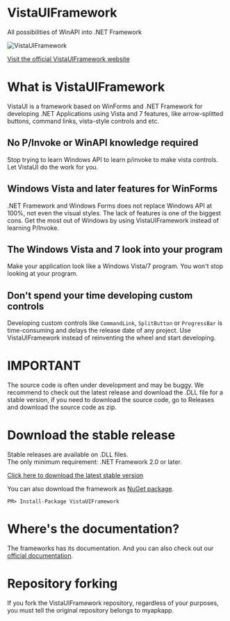 # VistaUIFramework
All possibilities of WinAPI into .NET Framework

![VistaUIFramework](https://www.myapkapp.com/files/images/vistaui_landscape.jpg)

[Visit the official VistaUIFramework website](https://developer.myapkapp.com/frameworks/vistaui/)

# What is VistaUIFramework
VistaUI is a framework based on WinForms and .NET Framework for developing .NET Applications using Vista and 7 features, like arrow-splitted buttons, command links, vista-style controls and etc.

## No P/Invoke or WinAPI knowledge required
Stop trying to learn Windows API to learn p/invoke to make vista controls. Let VistaUI do the work for you.

## Windows Vista and later features for WinForms
.NET Framework and Windows Forms does not replace Windows API at 100%, not even the visual styles. The lack of features is one of the biggest cons. Get the most out of Windows by using VistaUIFramework instead of learning P/Invoke.

## The Windows Vista and 7 look into your program
Make your application look like a Windows Vista/7 program. You won't stop looking at your program.

## Don't spend your time developing custom controls
Developing custom controls like `CommandLink`, `SplitButton` or `ProgressBar` is time-consuming and delays the release date of any project. Use VistaUIFramework instead of reinventing the wheel and start developing.

# IMPORTANT
The source code is often under development and may be buggy. We recommend to check out the latest release and download the .DLL file for a stable version, if you need to download the source code, go to Releases and download the source code as zip.

# Download the stable release
Stable releases are available on .DLL files.<br>
The only minimum requirement: .NET Framework 2.0 or later.

[Click here to download the latest stable version](https://github.com/myapkapp/VistaUIFramework/releases)

You can also download the framework as [NuGet package](https://www.nuget.org/packages/VistaUIFramework/).

    PM> Install-Package VistaUIFramework

# Where's the documentation?
The frameworks has its documentation. And you can also check out our [official documentation](https://github.com/myapkapp/VistaUIFramework/wiki).

# Repository forking
If you fork the VistaUIFramework repository, regardless of your purposes, you must tell the original repository belongs to myapkapp.

